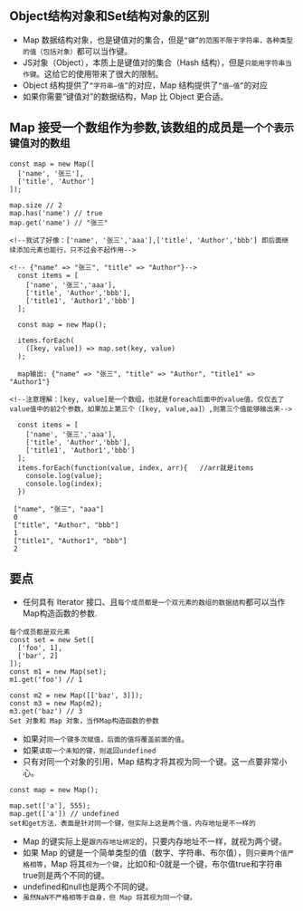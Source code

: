 
## Object结构对象和Set结构对象的区别
- Map 数据结构对象，也是键值对的集合，但是`“键”的范围不限于字符串，各种类型的值（包括对象）`都可以当作键。
- JS对象（Object），本质上是键值对的集合（Hash 结构），但是`只能用字符串当作键`。这给它的使用带来了很大的限制。
- Object 结构提供了`“字符串—值”`的对应，Map 结构提供了`“值—值”`的对应
- 如果你需要“键值对”的数据结构，Map 比 Object 更合适。

##  Map 接受一个数组作为参数,该数组的成员是`一个个表示键值对的数组`

```
const map = new Map([
  ['name', '张三'],
  ['title', 'Author']
]);

map.size // 2
map.has('name') // true
map.get('name') // "张三"

<!--我试了好像：['name', '张三','aaa'],['title', 'Author','bbb'] 即后面继续添加元素也能行，只不过会不起作用-->
```
```
<!-- {"name" => "张三", "title" => "Author"}-->
  const items = [
    ['name', '张三','aaa'],
    ['title', 'Author','bbb'],
    ['title1', 'Author1','bbb']
  ];

  const map = new Map();

  items.forEach(
    ([key, value]) => map.set(key, value)
  );

  map输出: {"name" => "张三", "title" => "Author", "title1" => "Author1"}

<!--注意理解：[key, value]是一个数组，也就是foreach后面中的value值，仅仅去了value值中的前2个参数，如果加上第三个（[key, value,aa]）,则第三个值能够输出来-->
```
```
  const items = [
    ['name', '张三','aaa'],
    ['title', 'Author','bbb'],
    ['title1', 'Author1','bbb']
  ];
  items.forEach(function(value, index, arr){   //arr就是items
    console.log(value);
    console.log(index);
  })

 ["name", "张三", "aaa"]
 0
 ["title", "Author", "bbb"]
 1
 ["title1", "Author1", "bbb"]
 2
```

## 要点
- 任何具有 Iterator 接口、且`每个成员都是一个双元素的数组的数据结构`都可以当作Map构造函数的参数.
```
每个成员都是双元素
const set = new Set([
  ['foo', 1],
  ['bar', 2]
]);
const m1 = new Map(set);
m1.get('foo') // 1

const m2 = new Map([['baz', 3]]);
const m3 = new Map(m2);
m3.get('baz') // 3
Set 对象和 Map 对象，当作Map构造函数的参数
```

- 如果对`同一个键多次赋值，后面的值将覆盖前面的值`。
- 如果`读取一个未知的键，则返回undefined`
- 只有对同一个对象的引用，Map 结构才将其视为同一个键。这一点要非常小心。
```
const map = new Map();

map.set(['a'], 555);
map.get(['a']) // undefined
set和get方法，表面是针对同一个键，但实际上这是两个值，内存地址是不一样的
```

- Map 的键实际上是`跟内存地址绑定`的，只要内存地址不一样，就视为两个键。
- 如果 Map 的键是一个简单类型的值（数字、字符串、布尔值），则`只要两个值严格相等`，Map 将其`视为一个键`，比如0和-0就是一个键，布尔值true和字符串true则是两个不同的键。
- undefined和null也是两个不同的键。
- `虽然NaN不严格相等于自身，但 Map 将其视为同一个键。`

